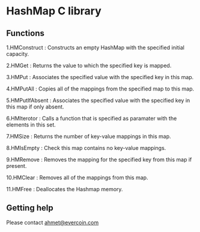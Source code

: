 # HashMap C library

## Functions

1.HMConstruct : Constructs an empty HashMap with the specified initial capacity.

2.HMGet : Returns the value to which the specified key is mapped.

3.HMPut : Associates the specified value with the specified key in this map.

4.HMPutAll : Copies all of the mappings from the specified map to this map.

5.HMPutIfAbsent :  Associates the specified value with the specified key in this map if only absent.

6.HMIterotor : Calls a function that is specified as paramater with the elements in this set.

7.HMSize : Returns the number of key-value mappings in this map.

8.HMIsEmpty : Check this map contains no key-value mappings.

9.HMRemove : Removes the mapping for the specified key from this map if present.

10.HMClear : Removes all of the mappings from this map.

11.HMFree : Deallocates the Hashmap memory.

## Getting help

Please contact ahmet@evercoin.com
